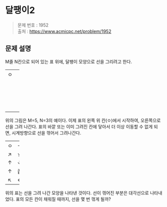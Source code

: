 # 달팽이2

> 문제 번호 : 1952  
> 출처 : https://www.acmicpc.net/problem/1952

## 문제 설명

<p>M줄 N칸으로 되어 있는 표 위에, 달팽이 모양으로 선을 그리려고 한다.</p>
<table class="table table-bordered" style="width:9%">
 <tbody>
  <tr>
   <td style="width:3%">ㅇ</td>
   <td style="width:3%">&nbsp;</td>
   <td style="width:3%">&nbsp;</td>
  </tr>
  <tr>
   <td>&nbsp;</td>
   <td>&nbsp;</td>
   <td>&nbsp;</td>
  </tr>
  <tr>
   <td>&nbsp;</td>
   <td>&nbsp;</td>
   <td>&nbsp;</td>
  </tr>
  <tr>
   <td>&nbsp;</td>
   <td>&nbsp;</td>
   <td>&nbsp;</td>
  </tr>
  <tr>
   <td>&nbsp;</td>
   <td>&nbsp;</td>
   <td>&nbsp;</td>
  </tr>
 </tbody>
</table>
<p>위의 그림은 M=5, N=3의 예이다. 이제 표의 왼쪽 위 칸(ㅇ)에서 시작하여, 오른쪽으로 선을 그려 나간다. 표의 바깥 또는 이미 그려진 칸에 닿아서 더 이상 이동할 수 없게 되면, 시계방향으로 선을 꺾어서 그려나간다.</p>
<table class="table table-bordered" style="width:9%">
 <tbody>
  <tr>
   <td style="width:3%">ㅇ</td>
   <td style="width:3%">→</td>
   <td style="width:3%">↘</td>
  </tr>
  <tr>
   <td>↗</td>
   <td>↘</td>
   <td>↓</td>
  </tr>
  <tr>
   <td>↑</td>
   <td>↓</td>
   <td>↓</td>
  </tr>
  <tr>
   <td>↑</td>
   <td>끝</td>
   <td>↓</td>
  </tr>
  <tr>
   <td>↖</td>
   <td>←</td>
   <td>↙</td>
  </tr>
 </tbody>
</table>
<p>위의 표는 선을 그려 나간 모양을 나타낸 것이다. 선이 꺾어진 부분은 대각선으로 나타내었다. 표의 모든 칸이 채워질 때까지, 선을 몇 번 꺾게 될까?</p>


